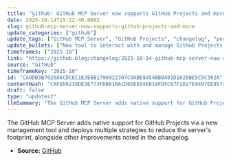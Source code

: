 ```yaml
---
title: "github: GitHub MCP Server now supports GitHub Projects and more"
date: 2025-10-14T15:22:40.000Z
slug: github-mcp-server-now-supports-github-projects-and-more
update_categories: ["github"]
update_tags: ["GitHub MCP Server", "GitHub Projects", "changelog", "performance", "resource-optimization", "tools", "infrastructure"]
update_bullets: ["New tool to interact with and manage GitHub Projects from the GitHub MCP Server.", "Multiple strategies implemented to decrease the MCP Server's footprint (resource and performance optimizations).", "Additional unspecified improvements included; refer to the changelog/blog post for full details."]
timeframes: ["2025-10"]
link: "https://github.blog/changelog/2025-10-14-github-mcp-server-now-supports-github-projects-and-more"
source: "GitHub"
timeframeKey: "2025-10"
id: "CA9DB3B7026A6CDCEC1E3E6B1796922307C0ABE9454BB8A91D1628BE5C5C382A"
contentHash: "CAFED6230DE3E773FDB610ACD6DEE04EB18FD5C67F2D27E9497EE957472AFB11"
draft: false
type: "updates2"
llmSummary: "The GitHub MCP Server adds native support for GitHub Projects via a new management tool and deploys multiple strategies to reduce the server's footprint, alongside other improvements noted in the changelog."
---
```


The GitHub MCP Server adds native support for GitHub Projects via a new management tool and deploys multiple strategies to reduce the server's footprint, alongside other improvements noted in the changelog.

- **Source:** [GitHub](https://github.blog/changelog/2025-10-14-github-mcp-server-now-supports-github-projects-and-more)
